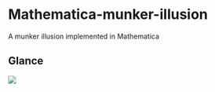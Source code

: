 # Mathematica-munker-illusion

A munker illusion implemented in Mathematica

## Glance

![](https://user-images.githubusercontent.com/20282795/60278930-cdb33880-9932-11e9-8aad-ee5845a1f2e9.png)
